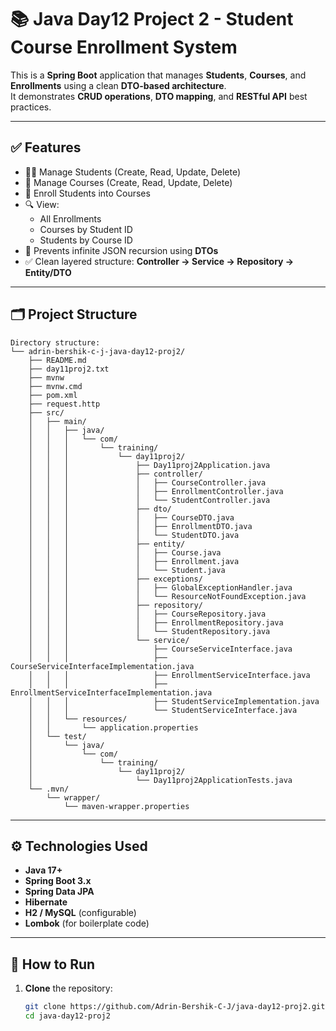 # 📚 Java Day12 Project 2 - Student Course Enrollment System

This is a **Spring Boot** application that manages **Students**, **Courses**, and **Enrollments** using a clean **DTO-based architecture**.  
It demonstrates **CRUD operations**, **DTO mapping**, and **RESTful API** best practices.

---

## ✅ Features
- 👨‍🎓 Manage Students (Create, Read, Update, Delete)
- 📘 Manage Courses (Create, Read, Update, Delete)
- 📝 Enroll Students into Courses
- 🔍 View:
  - All Enrollments
  - Courses by Student ID
  - Students by Course ID
- 🚫 Prevents infinite JSON recursion using **DTOs**
- ✅ Clean layered structure: **Controller → Service → Repository → Entity/DTO**

---

## 🗂️ Project Structure
```
Directory structure:
└── adrin-bershik-c-j-java-day12-proj2/
    ├── README.md
    ├── day11proj2.txt
    ├── mvnw
    ├── mvnw.cmd
    ├── pom.xml
    ├── request.http
    ├── src/
    │   ├── main/
    │   │   ├── java/
    │   │   │   └── com/
    │   │   │       └── training/
    │   │   │           └── day11proj2/
    │   │   │               ├── Day11proj2Application.java
    │   │   │               ├── controller/
    │   │   │               │   ├── CourseController.java
    │   │   │               │   ├── EnrollmentController.java
    │   │   │               │   └── StudentController.java
    │   │   │               ├── dto/
    │   │   │               │   ├── CourseDTO.java
    │   │   │               │   ├── EnrollmentDTO.java
    │   │   │               │   └── StudentDTO.java
    │   │   │               ├── entity/
    │   │   │               │   ├── Course.java
    │   │   │               │   ├── Enrollment.java
    │   │   │               │   └── Student.java
    │   │   │               ├── exceptions/
    │   │   │               │   ├── GlobalExceptionHandler.java
    │   │   │               │   └── ResourceNotFoundException.java
    │   │   │               ├── repository/
    │   │   │               │   ├── CourseRepository.java
    │   │   │               │   ├── EnrollmentRepository.java
    │   │   │               │   └── StudentRepository.java
    │   │   │               └── service/
    │   │   │                   ├── CourseServiceInterface.java
    │   │   │                   ├── CourseServiceInterfaceImplementation.java
    │   │   │                   ├── EnrollmentServiceInterface.java
    │   │   │                   ├── EnrollmentServiceInterfaceImplementation.java
    │   │   │                   ├── StudentServiceImplementation.java
    │   │   │                   └── StudentServiceInterface.java
    │   │   └── resources/
    │   │       └── application.properties
    │   └── test/
    │       └── java/
    │           └── com/
    │               └── training/
    │                   └── day11proj2/
    │                       └── Day11proj2ApplicationTests.java
    └── .mvn/
        └── wrapper/
            └── maven-wrapper.properties

```

---

## ⚙️ Technologies Used
- **Java 17+**
- **Spring Boot 3.x**
- **Spring Data JPA**
- **Hibernate**
- **H2 / MySQL** (configurable)
- **Lombok** (for boilerplate code)

---

## 🚀 How to Run
1. **Clone** the repository:
   ```bash
   git clone https://github.com/Adrin-Bershik-C-J/java-day12-proj2.git
   cd java-day12-proj2
